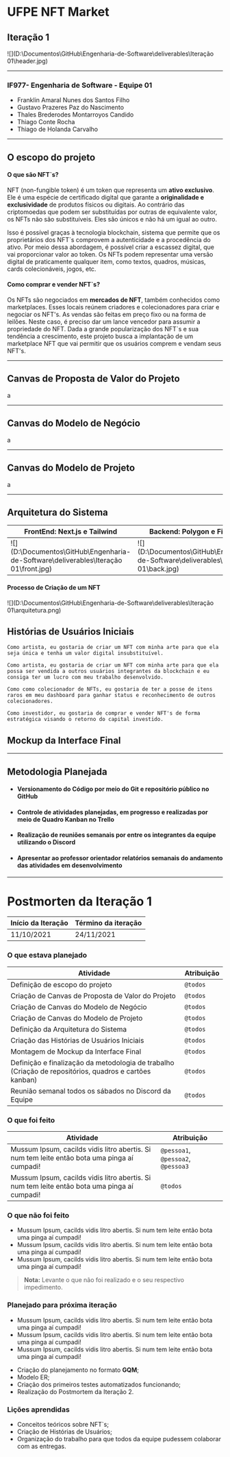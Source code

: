 # UFPE NFT Market

## Iteração 1

![](D:\Documentos\GitHub\Engenharia-de-Software\deliverables\Iteração 01\header.jpg)

------

### IF977- Engenharia de Software - Equipe 01

- Franklin Amaral Nunes dos Santos Filho
- Gustavo Prazeres Paz do Nascimento
- Thales Brederodes Montarroyos Candido
- Thiago Conte Rocha
- Thiago de Holanda Carvalho

------

## O escopo do projeto

#### O que são NFT`s?

NFT (non-fungible token) é um token que representa um **ativo exclusivo**. Ele é uma espécie de certificado digital que garante a **originalidade e exclusividade** de produtos físicos ou digitais. Ao contrário das criptomoedas que podem ser substituídas por outras de equivalente valor, os NFTs não são substituíveis. Eles são únicos e não há um igual ao outro.

Isso é possível graças à tecnologia blockchain, sistema que permite que os proprietários dos NFT`s comprovem a autenticidade e a procedência do ativo. Por meio dessa abordagem, é possível criar a escassez digital, que vai proporcionar valor ao token. Os NFTs podem representar uma versão digital de praticamente qualquer item, como textos, quadros, músicas, cards colecionáveis, jogos, etc.

#### Como comprar e vender NFT`s?

Os NFTs são negociados em **mercados de NFT**, também conhecidos como marketplaces. Esses locais reúnem criadores e colecionadores para criar e negociar os NFT's. As vendas são feitas em preço fixo ou na forma de leilões. Neste caso, é preciso dar um lance vencedor para assumir a propriedade do NFT. Dada a grande popularização dos NFT`s e sua tendência a crescimento, este projeto busca a implantação de um marketplace NFT que vai permitir que os usuários comprem e vendam seus NFT's.

------

## Canvas de Proposta de Valor do Projeto

a

------

## Canvas do Modelo de Negócio

a

------

## Canvas do Modelo de Projeto

a

------

## Arquitetura do Sistema

| FrontEnd: Next.js e Tailwind                                 | Backend: Polygon e Firebase                                  |
| ------------------------------------------------------------ | ------------------------------------------------------------ |
| ![](D:\Documentos\GitHub\Engenharia-de-Software\deliverables\Iteração 01\front.jpg) | ![](D:\Documentos\GitHub\Engenharia-de-Software\deliverables\Iteração 01\back.jpg) |

#### Processo de Criação de um NFT

![](D:\Documentos\GitHub\Engenharia-de-Software\deliverables\Iteração 01\arquitetura.png)



## Histórias de Usuários Iniciais

```
Como artista, eu gostaria de criar um NFT com minha arte para que ela seja única e tenha um valor digital insubstituível.
```

```
Como artista, eu gostaria de criar um NFT com minha arte para que ela possa ser vendida a outros usuários integrantes da blockchain e eu consiga ter um lucro com meu trabalho desenvolvido.
```

```
Como como colecionador de NFTs, eu gostaria de ter a posse de itens raros em meu dashboard para ganhar status e reconhecimento de outros colecionadores.
```

```
Como investidor, eu gostaria de comprar e vender NFT's de forma estratégica visando o retorno do capital investido.
```



## Mockup da Interface Final



------

## Metodologia Planejada

- #### Versionamento do Código por meio do Git e repositório público no GitHub

- #### Controle de atividades planejadas, em progresso e realizadas por meio de Quadro Kanban no Trello

- #### Realização de reuniões semanais por entre os integrantes da equipe utilizando o Discord

- #### Apresentar ao professor orientador relatórios semanais do andamento das atividades em desenvolvimento

------

# Postmorten da Iteração 1

| Início da Iteração | Término da iteração |
| ------------------ | ------------------- |
| 11/10/2021         | 24/11/2021          |


### O que estava planejado
| Atividade                                                    | Atribuição |
| ------------------------------------------------------------ | ---------- |
| Definição de escopo do projeto                               | `@todos`   |
| Criação de Canvas de Proposta de Valor do Projeto            | `@todos`   |
| Criação de Canvas do Modelo de Negócio                       | `@todos`   |
| Criação de Canvas do Modelo de Projeto                       | `@todos`   |
| Definição da Arquitetura do Sistema                          | `@todos`   |
| Criação das Histórias de Usuários Iniciais                   | `@todos`   |
| Montagem de Mockup da Interface Final                        | `@todos`   |
| Definição e finalização da metodologia de trabalho (Criação de repositórios, quadros e cartões kanban) | `@todos`   |
| Reunião semanal todos os sábados no Discord da Equipe        | `@todos`   |

### O que foi feito
| Atividade                                                    | Atribuição                         |
| ------------------------------------------------------------ | ---------------------------------- |
| Mussum Ipsum, cacilds vidis litro abertis. Si num tem leite então bota uma pinga aí cumpadi! | `@pessoa1`, `@pessoa2`, `@pessoa3` |
| Mussum Ipsum, cacilds vidis litro abertis. Si num tem leite então bota uma pinga aí cumpadi! | `@todos`                           |

### O que não foi feito
* Mussum Ipsum, cacilds vidis litro abertis. Si num tem leite então bota uma pinga aí cumpadi!
* Mussum Ipsum, cacilds vidis litro abertis. Si num tem leite então bota uma pinga aí cumpadi!
* Mussum Ipsum, cacilds vidis litro abertis. Si num tem leite então bota uma pinga aí cumpadi!
> **Nota:** Levante o que não foi realizado e o seu respectivo impedimento.

### Planejado para próxima iteração
* Mussum Ipsum, cacilds vidis litro abertis. Si num tem leite então bota uma pinga aí cumpadi!
* Mussum Ipsum, cacilds vidis litro abertis. Si num tem leite então bota uma pinga aí cumpadi!
* Mussum Ipsum, cacilds vidis litro abertis. Si num tem leite então bota uma pinga aí cumpadi! 

- Criação do planejamento no formato **GQM**;
- Modelo ER;
- Criação dos primeiros testes automatizados funcionando;
- Realização do Postmortem da Iteração 2.

### Lições aprendidas
* Conceitos teóricos sobre NFT`s;
* Criação de Histórias de Usuários;
* Organização do trabalho para que todos da equipe pudessem colaborar com as entregas.